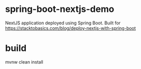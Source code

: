 # spring-boot-nextjs-demo
NextJS application deployed using Spring Boot. Built for https://stacktobasics.com/blog/deploy-nextjs-with-spring-boot

 
 # build 
 
 mvnw clean install
 
